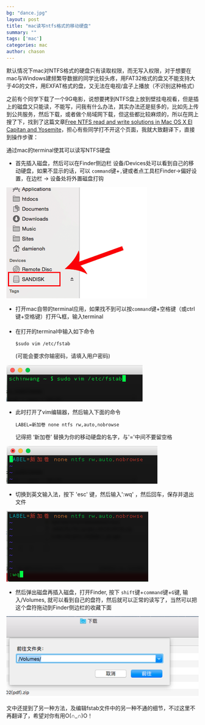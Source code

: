 ```yaml
---
bg: "dance.jpg"
layout: post
title: "mac读写ntfs格式的移动硬盘"
summary: ""
tags: ['mac']
categories: mac
author: chason
---
```


默认情况下mac对NTFS格式的硬盘只有读取权限，而无写入权限，对于想要在mac与Windows建频繁导数据的同学比较头疼，用FAT32格式的盘又不能支持大于4G的文件，用EXFAT格式的盘，又无法在电视/盒子上播放（不识别这种格式）

之前有个同学下载了一个9G电影，说想要拷到NTFS盘上放到壁挂电视看，但是插上的磁盘又只能读，不能写，问我有什么办法，其实办法还是挺多的，比如先上传到公共服务，然后下载，或者做个局域网下载，但这些都比较麻烦的，所以在网上搜了下，找到了这篇文章[Free NTFS read and write solutions in Mac OS X El Capitan and Yosemite](http://macdrug.com/free-ntfs-read-and-write-solutions-in-mac-os-x-el-capitan-or-older/)，担心有些同学打不开这个页面，我就大致翻译下，直接到操作步骤：

通过mac的terminal使其可以读写NTFS硬盘

* 首先插入磁盘，然后可以在Finder侧边栏 设备/Devices处可以看到自己的移动硬盘，如果不显示的话，可以 `command`键+`,`键或者点工具栏Finder->偏好设置，在边栏 -> 设备处将外置磁盘打钩

![Check-the-NAME-of-the-NTFS-Volume](/assets/images/posts/0624/Check-the-NAME-of-the-NTFS-Volume.png)

* 打开mac自带的terminal应用，如果找不到可以按`command`键+空格键（或ctrl键+空格键）打开🔍框，输入terminal

* 在打开的terminal中输入如下命令

  ```shel
  $sudo vim /etc/fstab
  ```

   (可能会要求你输密码，请填入用户密码)

![open-fstab-file](/assets/images/posts/0624/open-fstab-file.png)

* 此时打开了vim编辑器，然后输入下面的命令

  ```shell
  LABEL=新加卷 none ntfs rw,auto,nobrowse
  ```

  记得把 ‘新加卷’ 替换为你的移动硬盘的名字，与'='中间不要留空格

![edit-fstab-file](/assets/images/posts/0624/edit-fstab-file.png)

* 切换到英文输入法，按下 'esc' 键，然后输入':wq' ，然后回车，保存并退出文件

![quit-fstab-file](/assets/images/posts/0624/quit-fstab-file.png)

* 然后弹出磁盘再插入磁盘，打开Finder, 按下 `shift`键+`command`键+`G`键, 输入/Volumes, 就可以看到自己的盘符，然后就可以正常的读写了，当然可以把这个盘符拖动到Finder侧边栏的收藏下面

![go-to](/assets/images/posts/0624/go-to.png)

文中还提到了另一种方法，及编辑fstab文件中的另一种不通的细节，不过这里不再翻译了，希望对你有用O(∩_∩)O！